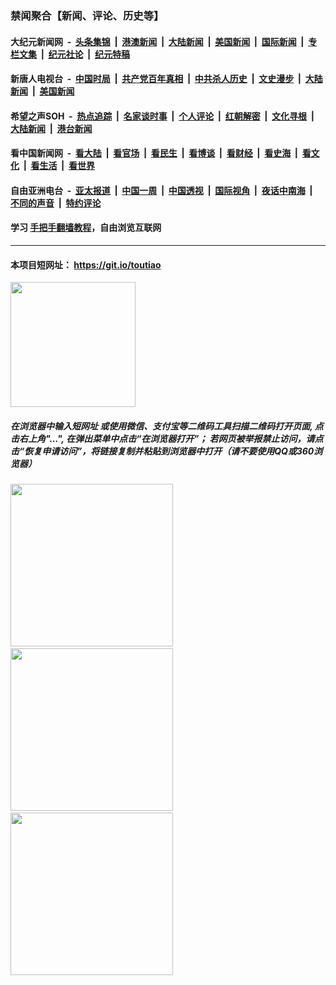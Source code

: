 ### 禁闻聚合【新闻、评论、历史等】

#### 大纪元新闻网 &nbsp;-&nbsp; [头条集锦](indexes/E头条集锦.md?t=02121333) &nbsp;|&nbsp; [港澳新闻](indexes/E港澳新闻.md?t=02121333)  &nbsp;|&nbsp; [大陆新闻](indexes/E大陆新闻.md?t=02121333) &nbsp;|&nbsp; [美国新闻](indexes/E美国新闻.md?t=02121333) &nbsp;|&nbsp; [国际新闻](indexes/E国际新闻.md?t=02121333) &nbsp;|&nbsp; [专栏文集](indexes/E专栏文集.md?t=02121333) &nbsp;|&nbsp; [纪元社论](indexes/E纪元社论.md?t=02121333) &nbsp;|&nbsp; [纪元特稿](indexes/E纪元特稿.md?t=02121333) 

#### 新唐人电视台 &nbsp;-&nbsp; [中国时局](indexes/N中国时局.md?t=02121333) &nbsp;|&nbsp; [共产党百年真相](indexes/N共产党百年真相.md?t=02121333) &nbsp;|&nbsp; [中共杀人历史](indexes/N中共杀人历史.md?t=02121333) &nbsp;|&nbsp; [文史漫步](indexes/N文史漫步.md?t=02121333) &nbsp;|&nbsp; [大陆新闻](indexes/N大陆新闻.md?t=02121333) &nbsp;|&nbsp; [美国新闻](indexes/N美国新闻.md?t=02121333)

#### 希望之声SOH &nbsp;-&nbsp; [热点追踪](indexes/H热点追踪.md?t=02121333) &nbsp;|&nbsp; [名家谈时事](indexes/H名家谈时事.md?t=02121333) &nbsp;|&nbsp; [个人评论](indexes/H个人评论.md?t=02121333)  &nbsp;|&nbsp; [红朝解密](indexes/H红朝解密.md?t=02121333) &nbsp;|&nbsp; [文化寻根](indexes/H文化寻根.md?t=02121333) &nbsp;|&nbsp; [大陆新闻](indexes/H大陆新闻.md?t=02121333) &nbsp;|&nbsp; [港台新闻](indexes/H港台新闻.md?t=02121333)

#### 看中国新闻网 &nbsp;-&nbsp; [看大陆](indexes/S看大陆.md?t=02121333) &nbsp;|&nbsp; [看官场](indexes/S看官场.md?t=02121333) &nbsp;|&nbsp; [看民生](indexes/S看民生.md?t=02121333)  &nbsp;|&nbsp; [看博谈](indexes/S看博谈.md?t=02121333) &nbsp;|&nbsp; [看财经](indexes/S看财经.md?t=02121333) &nbsp;|&nbsp; [看史海](indexes/S看史海.md?t=02121333) &nbsp;|&nbsp; [看文化](indexes/S看文化.md?t=02121333) &nbsp;|&nbsp; [看生活](indexes/S看生活.md?t=02121333) &nbsp;|&nbsp; [看世界](indexes/S看世界.md?t=02121333)

#### 自由亚洲电台 &nbsp;-&nbsp; [亚太报道](indexes/R亚太报道.md?t=02121333) &nbsp;|&nbsp; [中国一周](indexes/R中国一周.md?t=02121333) &nbsp;|&nbsp; [中国透视](indexes/R中国透视.md?t=02121333)  &nbsp;|&nbsp; [国际视角](indexes/R国际视角.md?t=02121333) &nbsp;|&nbsp; [夜话中南海](indexes/R夜话中南海.md?t=02121333) &nbsp;|&nbsp; [不同的声音](indexes/R不同的声音.md?t=02121333) &nbsp;|&nbsp; [特约评论](indexes/R特约评论.md?t=02121333)

#### 学习 [手把手翻墙教程](https://github.com/gfw-breaker/guides/wiki)，自由浏览互联网

----

#### 本项目短网址： https://git.io/toutiao
<img src="https://raw.githubusercontent.com/gfw-breaker/banned-news/master/scripts/img/qr.png" width="200px"/>  

##### 在浏览器中输入短网址 或使用微信、支付宝等二维码工具扫描二维码打开页面, 点击右上角"...", 在弹出菜单中点击“在浏览器打开”； 若网页被举报禁止访问，请点击“恢复申请访问”，将链接复制并粘贴到浏览器中打开（请不要使用QQ或360浏览器）

<img src="https://raw.githubusercontent.com/gfw-breaker/banned-news/master/scripts/img/1.png" width="260px"/> &nbsp; <img src="https://raw.githubusercontent.com/gfw-breaker/banned-news/master/scripts/img/2.png" width="260px"/> &nbsp; <img src="https://raw.githubusercontent.com/gfw-breaker/banned-news/master/scripts/img/3.png" width="260px"/>
